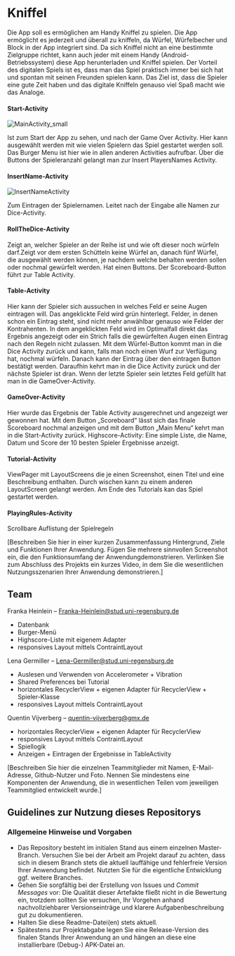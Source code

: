 # Kniffel

Die App soll es ermöglichen am Handy Kniffel zu spielen. Die App ermöglicht es jederzeit und
überall zu kniffeln, da Würfel, Würfelbecher und Block in der App integriert sind. Da sich
Kniffel nicht an eine bestimmte Zielgruppe richtet, kann auch jeder mit einem Handy
(Android-Betriebssystem) diese App herunterladen und Kniffel spielen. Der Vorteil des
digitalen Spiels ist es, dass man das Spiel praktisch immer bei sich hat und spontan mit
seinen Freunden spielen kann. Das Ziel ist, dass die Spieler eine gute Zeit haben und das
digitale Kniffeln genauso viel Spaß macht wie das Analoge.

#### Start-Activity
![MainActivity_small](https://user-images.githubusercontent.com/69957145/95483812-faf0f200-098f-11eb-828b-bd62e905e075.png)

Ist zum Start der App zu sehen, und nach der Game Over Activity. Hier kann ausgewählt werden mit wie vielen Spielern das Spiel gestartet werden soll. Das Burger Menu ist hier wie in allen anderen Activities aufrufbar. Über die Buttons der Spieleranzahl gelangt man zur Insert PlayersNames Activity.

#### InsertName-Activity
![InsertNameActivity](https://user-images.githubusercontent.com/69957145/95484410-bade3f00-0990-11eb-9f07-9690502cbb08.png)

Zum Eintragen der Spielernamen. Leitet nach der Eingabe alle Namen zur Dice-Activity.

#### RollTheDice-Activity
Zeigt an, welcher Spieler an der Reihe ist und wie oft dieser noch würfeln darf.Zeigt vor dem ersten Schütteln keine Würfel an, danach fünf Würfel, die ausgewählt werden können, je nachdem welche behalten werden sollen oder nochmal gewürfelt werden. Hat einen Buttons. Der Scoreboard-Button führt zur Table Activity.

#### Table-Activity
Hier kann der Spieler sich aussuchen in welches Feld er seine Augen eintragen will. Das angeklickte Feld wird grün hinterlegt. Felder, in denen schon ein Eintrag steht, sind nicht mehr anwählbar genauso wie Felder der Kontrahenten. In dem angeklickten Feld wird im Optimalfall direkt das Ergebnis angezeigt oder ein Strich falls die gewürfelten Augen einen Eintrag nach den Regeln nicht zulassen. Mit dem Würfel-Button kommt man in die Dice Activity zurück und kann, falls man noch einen Wurf zur Verfügung hat, nochmal würfeln. Danach kann der Eintrag über den eintragen Button bestätigt werden. Daraufhin kehrt man in die Dice Activity zurück und der nächste Spieler ist dran. Wenn der letzte Spieler sein letztes Feld gefüllt hat man in die GameOver-Activity.

#### GameOver-Activity
Hier wurde das Ergebnis der Table Activity ausgerechnet und angezeigt wer gewonnen hat. Mit dem Button „Scoreboard“ lässt sich das finale Scoreboard nochmal anzeigen und mit dem Button „Main Menu“ kehrt man in die Start-Activity zurück. Highscore-Activity: Eine simple Liste, die Name, Datum und Score der 10 besten Spieler Ergebnisse anzeigt.

#### Tutorial-Activity
ViewPager mit LayoutScreens die je einen Screenshot, einen Titel und eine Beschreibung enthalten. Durch wischen kann zu einem anderen LayoutScreen gelangt werden. Am Ende des Tutorials kan das Spiel gestartet werden. 

#### PlayingRules-Activity
Scrollbare Auflistung der Spielregeln

[Beschreiben Sie hier in einer kurzen Zusammenfassung Hintergrund, Ziele und Funktionen Ihrer Anwendung. Fügen Sie mehrere sinnvollen Screenshot ein, die den Funktionsumfang der Anwendungdemonstrieren. Verlinken Sie zum Abschluss des Projekts ein kurzes Video, in dem Sie die wesentlichen Nutzungsszenarien Ihrer Anwendung demonstrieren.]

## Team

Franka Heinlein – Franka-Heinlein@stud.uni-regensburg.de
- Datenbank 
- Burger-Menü
- Highscore-Liste mit eigenem Adapter
- responsives Layout mittels ContraintLayout

Lena Germiller – Lena-Germiller@stud.uni-regensburg.de
- Auslesen und Verwenden von Accelerometer + Vibration
- Shared Preferences bei Tutorial
- horizontales RecyclerView + eigenen Adapter für RecyclerView + Spieler-Klasse
- responsives Layout mittels ContraintLayout

Quentin Vijverberg – quentin-vijverberg@gmx.de
- horizontales RecyclerView + eigenen Adapter für RecyclerView 
- responsives Layout mittels ContraintLayout
- Spiellogik 
- Anzeigen + Eintragen der Ergebnisse in TableActivity

[Beschreiben Sie hier die einzelnen Teammitglieder mit Namen, E-Mail-Adresse, Github-Nutzer und Foto. Nennen Sie mindestens eine Komponenten der Anwendung, die in wesentlichen Teilen vom jeweiligen Teammitglied entwickelt wurde.]

## Guidelines zur Nutzung dieses Repositorys

### Allgemeine Hinweise und Vorgaben

* Das Repository besteht im initialen Stand aus einem einzelnen Master-Branch. Versuchen Sie bei der Arbeit am Projekt darauf zu achten, dass sich in diesem Branch stets die aktuell lauffähige und fehlerfreie Version Ihrer Anwendung befindet. Nutzten Sie für die eigentliche Entwicklung ggf. weitere Branches.
* Gehen Sie sorgfältig bei der Erstellung von Issues und *Commit Messages* vor: Die Qualität dieser Artefakte fließt nicht in die Bewertung ein, trotzdem sollten Sie versuchen, Ihr Vorgehen anhand nachvollziehbarer Versionseinträge und klarere Aufgabenbeschreibung gut zu dokumentieren.
* Halten Sie diese Readme-Datei(en) stets aktuell.
* Spätestens zur Projektabgabe legen Sie eine Release-Version des finalen Stands Ihrer Anwendung an und hängen an diese eine installierbare (Debug-) APK-Datei an.

